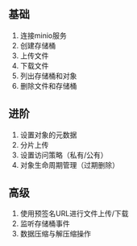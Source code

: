 
## 基础
1. 连接minio服务 
2. 创建存储桶
3. 上传文件
4. 下载文件
5. 列出存储桶和对象
6. 删除文件和存储桶

## 进阶
1. 设置对象的元数据
2. 分片上传
3. 设置访问策略（私有/公有）
4. 对象生命周期管理（过期删除）

## 高级
1. 使用预签名URL进行文件上传/下载
2. 监听存储桶事件
3. 数据压缩与解压缩操作